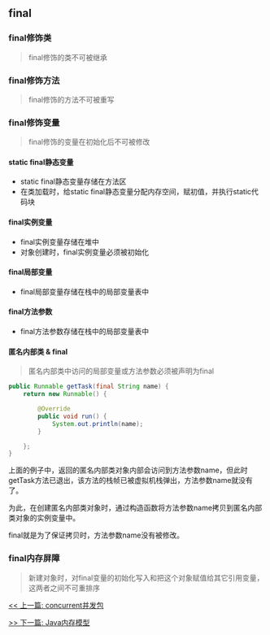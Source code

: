 ## final

### final修饰类

> final修饰的类不可被继承

### final修饰方法

> final修饰的方法不可被重写

### final修饰变量

> final修饰的变量在初始化后不可被修改

#### static final静态变量

* static final静态变量存储在方法区
* 在类加载时，给static final静态变量分配内存空间，赋初值，并执行static代码块

#### final实例变量

* final实例变量存储在堆中
* 对象创建时，final实例变量必须被初始化

#### final局部变量

* final局部变量存储在栈中的局部变量表中

#### final方法参数

* final方法参数存储在栈中的局部变量表中

#### 匿名内部类 & final

> 匿名内部类中访问的局部变量或方法参数必须被声明为final

```java
public Runnable getTask(final String name) {
    return new Runnable() {

        @Override
        public void run() {
            System.out.println(name);
        }

    };
}
```

上面的例子中，返回的匿名内部类对象内部会访问到方法参数name，但此时getTask方法已退出，该方法的栈帧已被虚拟机栈弹出，方法参数name就没有了。

为此，在创建匿名内部类对象时，通过构造函数将方法参数name拷贝到匿名内部类对象的实例变量中。

final就是为了保证拷贝时，方法参数name没有被修改。

### final内存屏障

> 新建对象时，对final变量的初始化写入和把这个对象赋值给其它引用变量，这两者之间不可重排序


[<< 上一篇: concurrent并发包](4-多线程与并发/concurrent并发包.md)

[>> 下一篇: Java内存模型](4-多线程与并发/Java内存模型.md)
